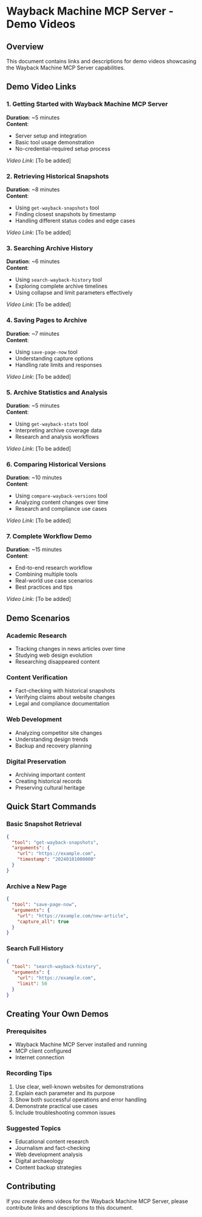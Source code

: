 # Wayback Machine MCP Server - Demo Videos

## Overview
This document contains links and descriptions for demo videos showcasing the Wayback Machine MCP Server capabilities.

## Demo Video Links

### 1. Getting Started with Wayback Machine MCP Server
**Duration**: ~5 minutes  
**Content**: 
- Server setup and integration
- Basic tool usage demonstration
- No-credential-required setup process

*Video Link*: [To be added]

### 2. Retrieving Historical Snapshots
**Duration**: ~8 minutes  
**Content**:
- Using `get-wayback-snapshots` tool
- Finding closest snapshots by timestamp
- Handling different status codes and edge cases

*Video Link*: [To be added]

### 3. Searching Archive History
**Duration**: ~6 minutes  
**Content**:
- Using `search-wayback-history` tool
- Exploring complete archive timelines
- Using collapse and limit parameters effectively

*Video Link*: [To be added]

### 4. Saving Pages to Archive
**Duration**: ~7 minutes  
**Content**:
- Using `save-page-now` tool
- Understanding capture options
- Handling rate limits and responses

*Video Link*: [To be added]

### 5. Archive Statistics and Analysis
**Duration**: ~5 minutes  
**Content**:
- Using `get-wayback-stats` tool
- Interpreting archive coverage data
- Research and analysis workflows

*Video Link*: [To be added]

### 6. Comparing Historical Versions
**Duration**: ~10 minutes  
**Content**:
- Using `compare-wayback-versions` tool
- Analyzing content changes over time
- Research and compliance use cases

*Video Link*: [To be added]

### 7. Complete Workflow Demo
**Duration**: ~15 minutes  
**Content**:
- End-to-end research workflow
- Combining multiple tools
- Real-world use case scenarios
- Best practices and tips

*Video Link*: [To be added]

## Demo Scenarios

### Academic Research
- Tracking changes in news articles over time
- Studying web design evolution
- Researching disappeared content

### Content Verification
- Fact-checking with historical snapshots
- Verifying claims about website changes
- Legal and compliance documentation

### Web Development
- Analyzing competitor site changes
- Understanding design trends
- Backup and recovery planning

### Digital Preservation
- Archiving important content
- Creating historical records
- Preserving cultural heritage

## Quick Start Commands

### Basic Snapshot Retrieval
```json
{
  "tool": "get-wayback-snapshots",
  "arguments": {
    "url": "https://example.com",
    "timestamp": "20240101000000"
  }
}
```

### Archive a New Page
```json
{
  "tool": "save-page-now",
  "arguments": {
    "url": "https://example.com/new-article",
    "capture_all": true
  }
}
```

### Search Full History
```json
{
  "tool": "search-wayback-history",
  "arguments": {
    "url": "https://example.com",
    "limit": 50
  }
}
```

## Creating Your Own Demos

### Prerequisites
- Wayback Machine MCP Server installed and running
- MCP client configured
- Internet connection

### Recording Tips
1. Use clear, well-known websites for demonstrations
2. Explain each parameter and its purpose
3. Show both successful operations and error handling
4. Demonstrate practical use cases
5. Include troubleshooting common issues

### Suggested Topics
- Educational content research
- Journalism and fact-checking
- Web development analysis
- Digital archaeology
- Content backup strategies

## Contributing
If you create demo videos for the Wayback Machine MCP Server, please contribute links and descriptions to this document.
